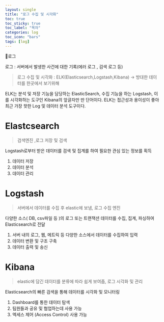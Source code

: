 ```yaml
---
layout: single
title: "로그 수집 및 시각화"
toc: true
toc_sticky: true
toc_label: "목차"
categories: log
toc_icon: "bars"
tags: [log]
---
```


📘로그

로그 : 서버에서 발생한 사건에 대한 기록(에러 로그 , 검색 로그 등)

> 로그 수집 및 시각화 : ELK(Elasticsearch,Logstash,Kibana) -> 방대한 데이터를 한곳에서 보기위해

ELK는 분석 및 저장 기능을 담당하는 ElasticSearch, 수집 기능을 하는 Logstash, 이를 시각화하는 도구인 Kibana의 앞글자만 딴 단어이다. ELK는 접근성과 용이성이 좋아 최근 가장 핫한 Log 및 데이터 분석 도구이다.

# Elastcsearch

> 검색엔진 ,로그 저장 및 검색

Logstash로부터 받은 데이터를 검색 및 집계를 하여 필요한 관심 있는 정보를 획득

1. 데이터 저장
2. 데이터 분석
3. 데이터 관리

# Logstash

> 서버에서 데이터를 수집 후 elastic에 보냄, 로그 수집 엔진

다양한 소스( DB, csv파일 등 )의 로그 또는 트랜잭션 데이터를 수집, 집계, 파싱하여 Elasticsearch로 전달

1. 서버 내의 로그, 웹, 메트릭 등 다양한 소스에서 데이터를 수집하여 입력
2. 데이터 변환 및 구조 구축
3. 데이터 출력 및 송신

# Kibana

> elastic에 담긴 데이터를 분류에 따라 쉽게 보여줌, 로그 시각화 및 관리

Elasticsearch의 빠른 검색을 통해 데이터를 시각화 및 모니터링

1. Dashboard를 통한 데이터 탐색
2. 팀원들과 공유 및 협업하는데 사용 가능
3. 엑세스 제어 (Access Control) 사용 가능